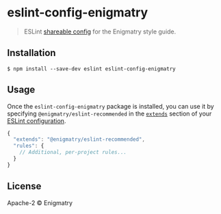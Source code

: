 # eslint-config-enigmatry 

> ESLint [shareable config](http://eslint.org/docs/developer-guide/shareable-configs.html) for the Enigmatry style guide.

## Installation

```
$ npm install --save-dev eslint eslint-config-enigmatry
```

## Usage

Once the `eslint-config-enigmatry` package is installed, you can use it by specifying `@enigmatry/eslint-recommended` in the [`extends`](http://eslint.org/docs/user-guide/configuring#extending-configuration-files) section of your [ESLint configuration](http://eslint.org/docs/user-guide/configuring).

```js
{
  "extends": "@enigmatry/eslint-recommended",
  "rules": {
    // Additional, per-project rules...
  }
}
```

## License

Apache-2 © Enigmatry